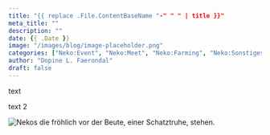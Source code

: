 ```yaml
---
title: "{{ replace .File.ContentBaseName "-" " " | title }}"
meta_title: ""
description: ""
date: {{ .Date }}
image: "/images/blog/image-placeholder.png"
categories: ["Neko:Event", "Neko:Meet", "Neko:Farming", "Neko:Sonstiges", "Neko:Aktenzeichen", "Alles Neko, oder was?!", "Neko:Geburtstag"]
author: "Dopine L. Faerondal"
draft: false
---
```



text

<!-- more -->

text 2


![Nekos die fröhlich vor der Beute, einer Schatztruhe, stehen.](images/blog/screenshots/1727027684-NekoFarming_Schatzkarten.jpeg)